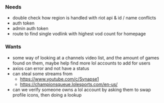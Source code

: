 ### Needs
- double check how region is handled with riot api & id / name conflicts
- auth token
- admin auth token
- route to find single vodlink with highest vod count for homepage
 
### Wants
- some way of looking at a channels video list, and the amount of games found on them, maybe help find more lol accounts to add for users
- axios can error and not have a status
- can steal some streams from 
  - https://www.youtube.com/c/Synapse1
  - https://championsqueue.lolesports.com/en-us/
- can we verify someone owns a lol account by asking them to swap profile icons, then doing a lookup